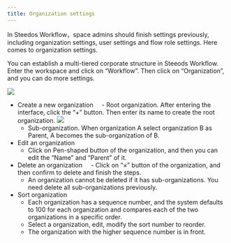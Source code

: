 ```yaml
---
title: Organization settings
---
```


In Steedos Workflow，space admins should finish settings previously, including organization settings, user settings and flow role settings. Here comes to organization settings.

You can establish a multi-tiered corporate structure in Steeods Workflow. Enter the workspace and click on “Workflow”. Then click on “Organization”, and you can do more settings.

![](/assets/us/workflow/orgnization1.png)
  - Create a new organization
      - Root organization. After entering the interface, click the “+” button. Then enter its name to create the root organization.
![](/assets/us/workflow/orgnization2.png)
      - Sub-organization. When organization A select organization B as Parent, A becomes the sub-organization of B.
  - Edit an organization
      - Click on Pen-shaped button of the organization, and then you can edit the “Name” and “Parent” of it.
  - Delete an organization 
      - Click on “×” button of the organization, and then confirm to delete and finish the steps.
      - An organization cannot be deleted if it has sub-organizations. You need delete all sub-organizations previously.
  - Sort organization
      - Each organization has a sequence number, and the system defaults to 100 for each organization and compares each of the two organizations in a specific order.
      - Select a organization, edit, modify the sort number to reorder.
      - The organization with the higher sequence number is in front. 

